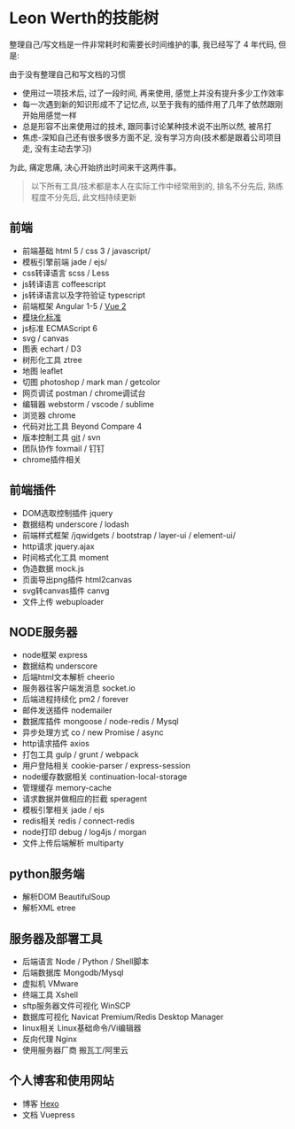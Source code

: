 # Leon Werth的技能树

 整理自己/写文档是一件非常耗时和需要长时间维护的事, 我已经写了 4 年代码, 但是:
 
 由于没有整理自己和写文档的习惯
 - 使用过一项技术后, 过了一段时间, 再来使用, 感觉上并没有提升多少工作效率
 - 每一次遇到新的知识形成不了记忆点, 以至于我有的插件用了几年了依然跟刚开始用感觉一样
 - 总是形容不出来使用过的技术, 跟同事讨论某种技术说不出所以然, 被吊打
 - 焦虑-深知自己还有很多很多方面不足, 没有学习方向(技术都是跟着公司项目走, 没有主动去学习)
 
 为此, 痛定思痛, 决心开始挤出时间来干这两件事。

> 以下所有工具/技术都是本人在实际工作中经常用到的, 排名不分先后, 熟练程度不分先后, 此文档持续更新

## 前端

- 前端基础 html 5 / css 3 / javascript/
- 模板引擎前端 jade / ejs/
- css转译语言 scss / Less
- js转译语言 coffeescript
- js转译语言以及字符验证 typescript
- 前端框架 Angular 1-5 / [Vue 2](/zh/frontend/vue.html)
- [模块化标准](/zh/frontend/#前端模块化标准)
- js标准 ECMAScript 6
- svg / canvas
- 图表 echart / D3
- 树形化工具 ztree
- 地图 leaflet
- 切图 photoshop / mark man / getcolor
- 网页调试 postman / chrome调试台
- 编辑器 webstorm / vscode / sublime
- 浏览器 chrome
- 代码对比工具 Beyond Compare 4
- 版本控制工具 [git](https://buildlove.github.io/2015/12/08/Git/) / svn
- 团队协作 foxmail / 钉钉
- chrome插件相关

## 前端插件

- DOM选取控制插件 jquery
- 数据结构 underscore / lodash
- 前端样式框架 /jqwidgets / bootstrap / layer-ui / element-ui/
- http请求 jquery.ajax
- 时间格式化工具 moment
- 伪造数据 mock.js
- 页面导出png插件 html2canvas
- svg转canvas插件 canvg
- 文件上传 webuploader

## NODE服务器

- node框架 express
- 数据结构 underscore
- 后端html文本解析 cheerio
- 服务器往客户端发消息 socket.io
- 后端进程持续化 pm2 / forever
- 邮件发送插件 nodemailer
- 数据库插件 mongoose / node-redis / Mysql
- 异步处理方式 co / new Promise / async
- http请求插件 axios
- 打包工具 gulp / grunt / webpack
- 用户登陆相关 cookie-parser / express-session
- node缓存数据相关 continuation-local-storage
- 管理缓存 memory-cache
- 请求数据并做相应的拦截 speragent
- 模板引擎相关 jade / ejs
- redis相关 redis / connect-redis
- node打印 debug / log4js / morgan
- 文件上传后端解析 multiparty

## python服务端

- 解析DOM BeautifulSoup
- 解析XML etree

## 服务器及部署工具

- 后端语言 Node / Python / Shell脚本
- 后端数据库 Mongodb/Mysql
- 虚拟机 VMware
- 终端工具 Xshell
- sftp服务器文件可视化 WinSCP
- 数据库可视化 Navicat Premium/Redis Desktop Manager
- linux相关 Linux基础命令/Vi编辑器
- 反向代理 Nginx
- 使用服务器厂商 搬瓦工/阿里云

## 个人博客和使用网站

- 博客 [Hexo](http://buildlove.github.io)
- 文档 Vuepress

